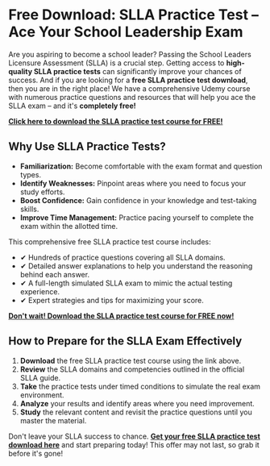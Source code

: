 # Free Download: SLLA Practice Test – Ace Your School Leadership Exam

Are you aspiring to become a school leader? Passing the School Leaders Licensure Assessment (SLLA) is a crucial step. Getting access to **high-quality SLLA practice tests** can significantly improve your chances of success. And if you are looking for a **free SLLA practice test download**, then you are in the right place! We have a comprehensive Udemy course with numerous practice questions and resources that will help you ace the SLLA exam – and it's **completely free!**

[**Click here to download the SLLA practice test course for FREE!**](https://udemywork.com/slla-practice-test-free)

## Why Use SLLA Practice Tests?

*   **Familiarization:** Become comfortable with the exam format and question types.
*   **Identify Weaknesses:** Pinpoint areas where you need to focus your study efforts.
*   **Boost Confidence:** Gain confidence in your knowledge and test-taking skills.
*   **Improve Time Management:** Practice pacing yourself to complete the exam within the allotted time.

This comprehensive free SLLA practice test course includes:

*   ✔ Hundreds of practice questions covering all SLLA domains.
*   ✔ Detailed answer explanations to help you understand the reasoning behind each answer.
*   ✔ A full-length simulated SLLA exam to mimic the actual testing experience.
*   ✔ Expert strategies and tips for maximizing your score.

[**Don't wait! Download the SLLA practice test course for FREE now!**](https://udemywork.com/slla-practice-test-free)

## How to Prepare for the SLLA Exam Effectively

1.  **Download** the free SLLA practice test course using the link above.
2.  **Review** the SLLA domains and competencies outlined in the official SLLA guide.
3.  **Take** the practice tests under timed conditions to simulate the real exam environment.
4.  **Analyze** your results and identify areas where you need improvement.
5.  **Study** the relevant content and revisit the practice questions until you master the material.

Don't leave your SLLA success to chance. **[Get your free SLLA practice test download here](https://udemywork.com/slla-practice-test-free)** and start preparing today! This offer may not last, so grab it before it's gone!
